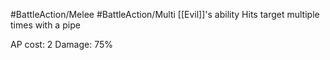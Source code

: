#BattleAction/Melee #BattleAction/Multi 
[[Evil]]'s ability
Hits target multiple times with a pipe

AP cost: 2
Damage: 75%
